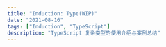 ```yaml
---
title: "Induction: Type(WIP)"
date: "2021-08-16"
tags: ["Induction", "TypeScript"]
description: "TypeScript 复杂类型的使用介绍与案例总结"
---
```


